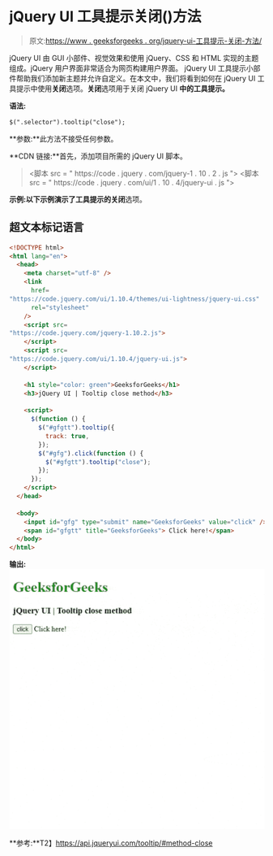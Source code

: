# jQuery UI 工具提示关闭()方法

> 原文:[https://www . geeksforgeeks . org/jquery-ui-工具提示-关闭-方法/](https://www.geeksforgeeks.org/jquery-ui-tooltips-close-method/)

jQuery UI 由 GUI 小部件、视觉效果和使用 jQuery、CSS 和 HTML 实现的主题组成。jQuery 用户界面非常适合为网页构建用户界面。 jQuery UI 工具提示小部件帮助我们添加新主题并允许自定义。在本文中，我们将看到如何在 jQuery UI 工具提示中使用**关闭**选项。**关闭**选项用于关闭 jQuery UI **中的工具提示。**

**语法:**

```html
$(".selector").tooltip("close");
```

**参数:**此方法不接受任何参数。

**CDN 链接:**首先，添加项目所需的 jQuery UI 脚本。

> <link href="“https://code.jquery.com/ui/1.10.4/themes/ui-lightness/jquery-ui.css”" rel="“stylesheet”">
> <脚本 src = " https://code . jquery . com/jquery-1 . 10 . 2 . js "></脚本>
> <脚本 src = " https://code . jquery . com/ui/1 . 10 . 4/jquery-ui . js "></脚本>

**示例:**以下示例演示了工具提示的**关闭**选项。

## 超文本标记语言

```html
<!DOCTYPE html>
<html lang="en">
  <head>
    <meta charset="utf-8" />
    <link
      href=
"https://code.jquery.com/ui/1.10.4/themes/ui-lightness/jquery-ui.css"
      rel="stylesheet"
    />
    <script src=
"https://code.jquery.com/jquery-1.10.2.js">
    </script>
    <script src=
"https://code.jquery.com/ui/1.10.4/jquery-ui.js">
    </script>

    <h1 style="color: green">GeeksforGeeks</h1>
    <h3>jQuery UI | Tooltip close method</h3>

    <script>
      $(function () {
        $("#gfgtt").tooltip({
          track: true,
        });
        $("#gfg").click(function () {
          $("#gfgtt").tooltip("close");
        });
      });
    </script>
  </head>

  <body>
    <input id="gfg" type="submit" name="GeeksforGeeks" value="click" />
    <span id="gfgtt" title="GeeksforGeeks"> Click here!</span>
  </body>
</html>
```

**输出:**
![](img/5dcececc1699dec32466263034a3994f.png)

**参考:**T2】https://api.jqueryui.com/tooltip/#method-close